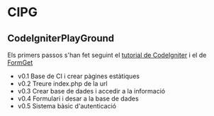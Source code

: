# CIPG
## CodeIgniterPlayGround

Els primers passos s'han fet seguint el [tutorial de CodeIgniter](https://codeigniter.com/user_guide/tutorial/index.html) i el de [FormGet](https://www.formget.com/form-login-codeigniter/)

* v0.1 Base de CI i crear pàgines estàtiques
* v0.2 Treure index.php de la url
* v0.3 Crear base de dades i accedir a la informació
* v0.4 Formulari i desar a la base de dades
* v0.5 Sistema bàsic d'autenticació
